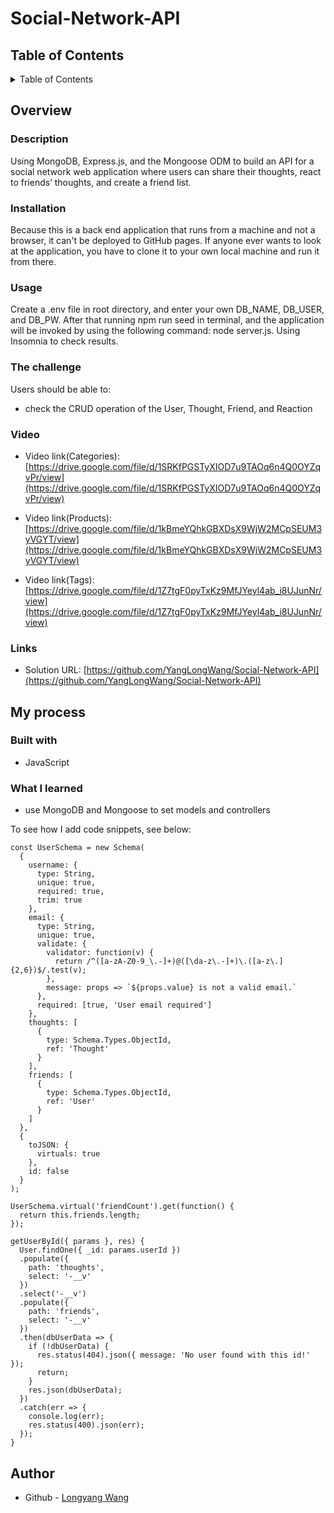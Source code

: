 # Social-Network-API

## Table of Contents 

<details>
<summary>Table of Contents</summary>

- [Overview](#overview)
  - [Description](#description)
  - [Installation](#installation)
  - [Usage](#usage)
  - [The challenge](#the-challenge)
  - [Video](#video)
  - [Links](#links)
- [My process](#my-process)
  - [Built with](#built-with)
  - [What I learned](#what-i-learned)
- [Author](#author)

</details>

## Overview

### Description

Using MongoDB, Express.js, and the Mongoose ODM to build an API for a social network web application where users can share their thoughts, react to friends’ thoughts, and create a friend list.


### Installation

Because this is a back end application that runs from a machine and not a browser, it can't be deployed to GitHub pages. If anyone ever wants to look at the application, you have to clone it to your own local machine and run it from there.


### Usage

Create a .env file in root directory, and enter your own DB_NAME, DB_USER, and DB_PW. After that running npm run seed in terminal, and the application will be invoked by using the following command: node server.js. Using Insomnia to check results.

### The challenge

Users should be able to:

- check the CRUD operation of the User, Thought, Friend, and Reaction

### Video

- Video link(Categories): [https://drive.google.com/file/d/1SRKfPGSTyXIOD7u9TAOq6n4Q0OYZqvPr/view](https://drive.google.com/file/d/1SRKfPGSTyXIOD7u9TAOq6n4Q0OYZqvPr/view)

- Video link(Products): [https://drive.google.com/file/d/1kBmeYQhkGBXDsX9WjW2MCpSEUM3yVGYT/view](https://drive.google.com/file/d/1kBmeYQhkGBXDsX9WjW2MCpSEUM3yVGYT/view)

- Video link(Tags): [https://drive.google.com/file/d/1Z7tgF0pyTxKz9MfJYeyl4ab_i8UJunNr/view](https://drive.google.com/file/d/1Z7tgF0pyTxKz9MfJYeyl4ab_i8UJunNr/view)

### Links

- Solution URL: [https://github.com/YangLongWang/Social-Network-API](https://github.com/YangLongWang/Social-Network-API)

## My process

### Built with

- JavaScript

### What I learned

- use MongoDB and Mongoose to set models and controllers

To see how I add code snippets, see below:

```JS
const UserSchema = new Schema(
  {
    username: {
      type: String,
      unique: true,
      required: true,
      trim: true
    },
    email: {
      type: String,
      unique: true,
      validate: {
        validator: function(v) {
          return /^([a-zA-Z0-9_\.-]+)@([\da-z\.-]+)\.([a-z\.]{2,6})$/.test(v);
        },
        message: props => `${props.value} is not a valid email.`
      },
      required: [true, 'User email required']
    },
    thoughts: [
      {
        type: Schema.Types.ObjectId,
        ref: 'Thought'
      }
    ],
    friends: [
      {
        type: Schema.Types.ObjectId,
        ref: 'User'
      }
    ]
  },
  {
    toJSON: {
      virtuals: true
    },
    id: false
  }
);

UserSchema.virtual('friendCount').get(function() {
  return this.friends.length;
});

getUserById({ params }, res) {
  User.findOne({ _id: params.userId })
  .populate({
    path: 'thoughts',
    select: '-__v'
  })
  .select('-__v')
  .populate({
    path: 'friends',
    select: '-__v'
  })
  .then(dbUserData => {
    if (!dbUserData) {
      res.status(404).json({ message: 'No user found with this id!' });
      return;
    }
    res.json(dbUserData);
  })
  .catch(err => {
    console.log(err);
    res.status(400).json(err);
  });
}
```

## Author

- Github - [Longyang Wang](https://github.com/YangLongWang)
